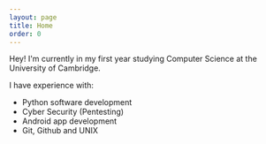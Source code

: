 ```yaml
---
layout: page
title: Home
order: 0
---
```


Hey! I'm currently in my first year studying Computer Science at the University of Cambridge.

I have experience with:
* Python software development
* Cyber Security (Pentesting)
* Android app development
* Git, Github and UNIX

<br>

<div data-iframe-width="200" data-iframe-height="270" data-share-badge-id="e2a372b5-5fbb-417a-b62d-062df7159913" data-share-badge-host="https://www.youracclaim.com"></div><script type="text/javascript" async src="//cdn.youracclaim.com/assets/utilities/embed.js"></script>